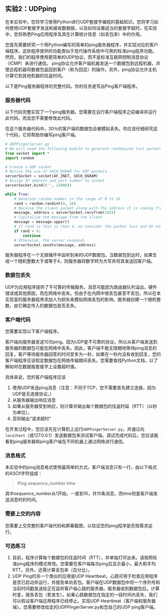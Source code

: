 ## 实验2：UDPping

在本实验中，您将学习使用Python进行UDP套接字编程的基础知识。您将学习如何使用UDP套接字发送和接收数据报，以及如何设置适当的套接字超时。在实验中，您将熟悉Ping应用程序及其在计算统计信息（如丢包率）中的作用。

您首先需要研究一个用Python编写的简单的ping服务器程序，并实现对应的客户端程序。这些程序提供的功能类似于现代操作系统中可用的标准ping程序功能。然而，我们的程序使用更简单的UDP协议，而不是标准互联网控制消息协议（ICMP）来进行通信。 ping协议允许客户端机器发送一个数据包到远程机器，并使远程机器将数据包返回到客户（称为回显）的操作。另外，ping协议允许主机计算它到其他机器的往返时间。

以下是Ping服务器程序的完整代码。你的任务是写出Ping客户端程序。

### 服务器代码

以下代码完整实现了一个ping服务器。您需要在运行客户端程序之前编译并运行此代码。而且您不需要修改此代码。

在这个服务器代码中，30％的客户端的数据包会被模拟丢失。你应该仔细研究这个代码，它将帮助你编写ping客户端。

``` python
# UDPPingerServer.py
# We will need the following module to generate randomized lost packets import random
from socket import *
import random

# Create a UDP socket
# Notice the use of SOCK_DGRAM for UDP packets
serverSocket = socket(AF_INET, SOCK_DGRAM)
# Assign IP address and port number to socket
serverSocket.bind(('', 12000))

while True:
    # Generate random number in the range of 0 to 10
    rand = random.randint(0, 10)
    # Receive the client packet along with the address it is coming from
    message, address = serverSocket.recvfrom(1024)
    # Capitalize the message from the client
    message = message.upper()
    # If rand is less is than 4, we consider the packet lost and do not respond
    if rand < 4:
        continue
    # Otherwise, the server responds
    serverSocket.sendto(message, address)
```

服务器程序在一个无限循环中监听到来的UDP数据包。当数据包到达时，如果生成一个随机整数大于或等于4，则服务器将数字转为大写并将其发送回客户端。

### 数据包丢失

UDP为应用程序提供了不可靠的传输服务。消息可能因为路由器队列溢出，硬件错误或其他原因，而在网络中丢失。但由于在内网中很丢包甚至不丢包，所以在本实验室的服务器程序添加人为损失来模拟网络丢包的影响。服务器创建一个随机整数，由它确定传入的数据包是否丢失。

### 客户端代码

您需要实现以下客户端程序。

客户端向服务器发送10次ping。因为UDP是不可靠的协议，所以从客户端发送到服务器的数据包可能在网络中丢失。因此，客户端不能无限期地等待ping消息的回复。客户等待服务器回答的时间至多为一秒，如果在一秒内没有收到回复，您的客户端程序应该假定数据包在网络传输期间丢失。您需要查找Python文档，以了解如何在数据报套接字上设置超时值。

具体来说，您的客户端程序应该

1. 使用UDP发送ping消息（注意：不同于TCP，您不需要首先建立连接，因为UDP是无连接协议。）
2. 从服务器输出响应消息
3. 如果从服务器受到响应，则计算并输出每个数据包的往返时延（RTT）（以秒为单位），
4. 否则输出“请求超时”

在开发过程中，您应该先在计算机上运行`UDPPingerServer.py`，并通过向`localhost`（或127.0.0.1）发送数据包来测试客户端。调试完成代码后，您应该能看到ping服务器和ping客户端在不同机器上通过网络进行通信。

### 消息格式

本实验中的ping消息格式使用最简单的方式。客户端消息只有一行，由以下格式的ASCII字符组成：

> Ping *sequence_number time*

其中*sequence_number*从1开始，一直到10，共10条消息，而*time*则是客户端发送消息时的时间。

### 需要上交的内容

您需要上交完整的客户端代码和屏幕截图，以验证您的ping程序是否按需求运行。

### 可选练习

1. 目前，程序计算每个数据包的往返时间（RTT），并单独打印出来。请按照标准ping程序的模式修改。您需要在客户端每次ping后显示最小，最大和平均RTT。另外，还需计算丢包率（百分比）。
2. UDP Ping的另一个类似的应用是UDP Heartbeat。心跳可用于检查应用程序是否已启动并运行，并报告单向丢包。客户端在UDP数据包中将一个序列号和当前时间戳发送给正在监听客户端心跳的服务器。服务器收到数据包后，计算时差，报告丢包（若发生）。如果心跳数据包在指定的一段时间内丢失，我们可以假设客户端应用程序已经停止。实现UDP Heartbeat（客户端和服务器端）。您需要修改给定的UDPPingerServer.py和您自己的UDP ping客户端。
